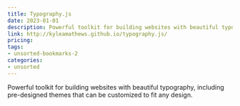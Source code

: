 ```yaml
---
title: Typography.js
date: 2023-01-01
description: Powerful toolkit for building websites with beautiful typography, including pre-designed themes that can be customized to fit any design.
link: http://kyleamathews.github.io/typography.js/
pricing: 
tags: 
- unsorted-bookmarks-2 
categories: 
- unsorted 
---
```


Powerful toolkit for building websites with beautiful typography, including pre-designed themes that can be customized to fit any design.